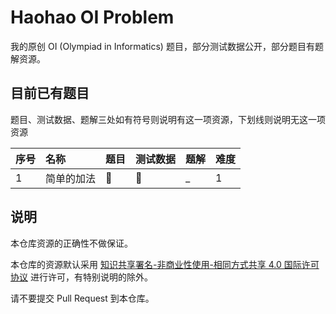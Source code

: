 # Haohao OI Problem

我的原创 OI (Olympiad in Informatics) 题目，部分测试数据公开，部分题目有题解资源。

## 目前已有题目

题目、测试数据、题解三处如有符号则说明有这一项资源，下划线则说明无这一项资源

| 序号 | 名称 | 题目 | 测试数据 | 题解 | 难度 |
|:-----|:----|:-----|:--------|:-|:-|
| 1 | 简单的加法 | :book: | :page_facing_up: | _ | 1 |

## 说明

本仓库资源的正确性不做保证。

本仓库的资源默认采用 [知识共享署名-非商业性使用-相同方式共享 4.0 国际许可协议](http://creativecommons.org/licenses/by-nc-sa/4.0/deed.zh) 进行许可，有特别说明的除外。

请不要提交 Pull Request 到本仓库。
